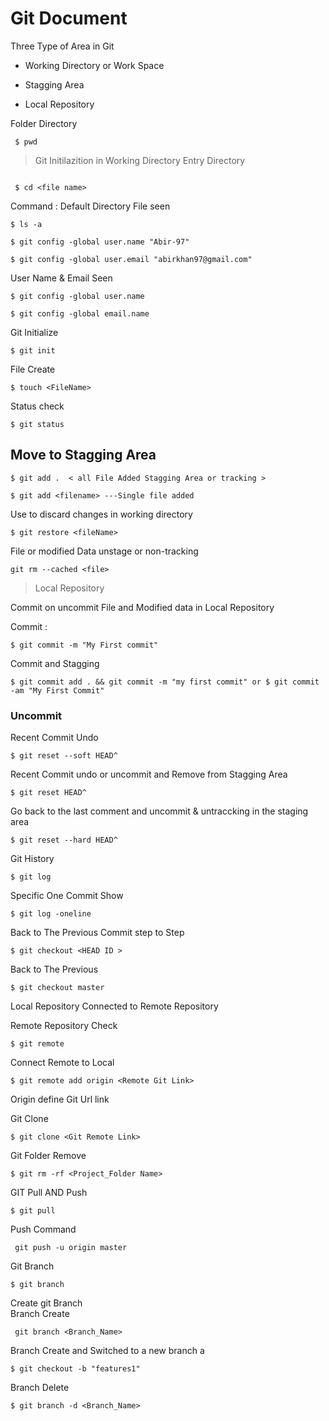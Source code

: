 # Git Document

Three Type of Area in Git 

- Working Directory or Work Space

 - Stagging Area

 - Local Repository
 
  Folder Directory
  
  ```
   $ pwd
  ```
  
  > Git Initilazition in Working Directory
  Entry Directory
  
  
 ``` $ mkdir
 ```
 
 ``` $ cd <file name>```
 
  Command :
   Default Directory File seen 
   
   ```$ ls -a  ```
   
  ```$ git config -global user.name "Abir-97" ```
  
  ``` $ git config -global user.email "abirkhan97@gmail.com" ```
  
  User Name & Email Seen
  
  ``` $ git config -global user.name ```
  
  ``` $ git config -global email.name ```
  
   Git Initialize
   
   ``` $ git init ```
   
   File Create
   
   ``` $ touch <FileName> ```
   
   Status check
   
   ``` $ git status ```
   
   ## Move to Stagging Area 
   
   
   ``` $ git add .  < all File Added Stagging Area or tracking > ```
   
   
   ``` $ git add <filename> ---Single file added ```
   
   
   Use  to discard changes in working directory
   
   
   ``` $ git restore <fileName> ```
   
   
   File or modified Data  unstage or non-tracking
   
   
   ``` git rm --cached <file>  ```
   
   > Local Repository
   
   
   Commit on uncommit File and Modified data in Local Repository
   
   Commit :
   
   
   ``` $ git commit -m "My First commit" ```
   
   Commit and Stagging
   
   ``` $ git commit add . && git commit -m "my first commit" or $ git commit -am "My First Commit" ```
   
   
   ### Uncommit
 
   Recent Commit Undo
 
   ``` $ git reset --soft HEAD^ ```
 
   Recent Commit undo or uncommit and Remove from Stagging Area 
   
   ``` $ git reset HEAD^ ```
    
   Go back to the last comment and uncommit & untraccking  in the staging area
   
   ``` $ git reset --hard HEAD^ ```
   
   Git History 
 
   ``` $ git log ```
 
   Specific  One Commit  Show
   
   ``` $ git log -oneline ```
 
  Back to The Previous Commit step to Step
 
 ``` $ git checkout <HEAD ID > ```
 
  Back to The Previous 
 
 ```
 $ git checkout master
 ```
 
 Local Repository Connected to Remote Repository
 
 Remote Repository Check
 ```
 $ git remote
 
 ```
 
 Connect Remote to Local
 
 ```
 $ git remote add origin <Remote Git Link>
 ```
 
 Origin define Git Url link
 
 Git Clone 
 
 ```
 $ git clone <Git Remote Link>
 ```
   
 Git Folder Remove
 
 ```
 $ git rm -rf <Project_Folder Name>
 ```
 GIT Pull AND Push
 
 ```
 $ git pull 
 ```
 
 Push Command
 
 ```
  git push -u origin master
 ```
 
 Git Branch 
 
 ```
 $ git branch
 ```
 
 Create git Branch  
 Branch Create  
 ```
  git branch <Branch_Name>
 ```
 Branch Create and  Switched to a new branch a
  
  ```
  $ git checkout -b "features1"
  ```
  
  Branch Delete
  ```
  $ git branch -d <Branch_Name>
  ```
  
  
  

 
  
  
 

